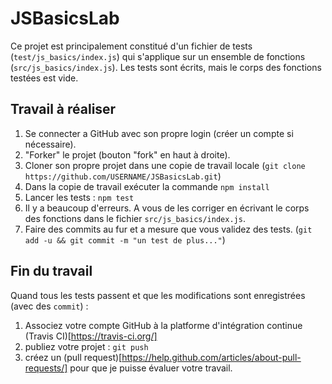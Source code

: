 # JSBasicsLab

Ce projet est principalement constitué d'un fichier de tests (`test/js_basics/index.js`) qui s'applique sur un ensemble de fonctions (`src/js_basics/index.js`). Les tests sont écrits, mais le corps des fonctions testées est vide.

## Travail à réaliser

1. Se connecter a GitHub avec son propre login (créer un compte si nécessaire).
2. "Forker" le projet (bouton "fork" en haut à droite).
3. Cloner son propre projet dans une copie de travail locale (`git clone https://github.com/USERNAME/JSBasicsLab.git`)
4. Dans la copie de travail  exécuter la commande `npm install`
5. Lancer les tests : `npm test`
6. Il y a beaucoup d'erreurs. A vous de les corriger en écrivant le corps des fonctions dans le fichier `src/js_basics/index.js`.
7. Faire des commits au fur et a mesure que vous validez des tests. (`git add -u && git commit -m "un test de plus..."`)

## Fin du travail

Quand tous les tests passent et que les modifications sont enregistrées (avec des `commit`) :
1. Associez votre compte GitHub à la platforme d'intégration continue (Travis CI)[https://travis-ci.org/]
2. publiez votre projet : `git push`
3. créez un (pull request)[https://help.github.com/articles/about-pull-requests/] pour que je puisse évaluer votre travail.
